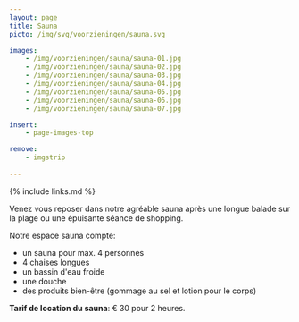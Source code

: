 ```yaml
---
layout: page
title: Sauna
picto: /img/svg/voorzieningen/sauna.svg

images:
    - /img/voorzieningen/sauna/sauna-01.jpg
    - /img/voorzieningen/sauna/sauna-02.jpg
    - /img/voorzieningen/sauna/sauna-03.jpg
    - /img/voorzieningen/sauna/sauna-04.jpg
    - /img/voorzieningen/sauna/sauna-05.jpg
    - /img/voorzieningen/sauna/sauna-06.jpg
    - /img/voorzieningen/sauna/sauna-07.jpg

insert:
    - page-images-top

remove:
    - imgstrip
    
---
```


{% include links.md %}

Venez vous reposer dans notre agréable sauna après une longue balade sur la plage ou une épuisante séance de shopping. 

Notre espace sauna compte:

- un sauna pour max. 4 personnes
- 4 chaises longues
- un bassin d'eau froide
- une douche
- des produits bien-être (gommage au sel et lotion pour le corps)

**Tarif de location du sauna**: € 30 pour 2 heures.
